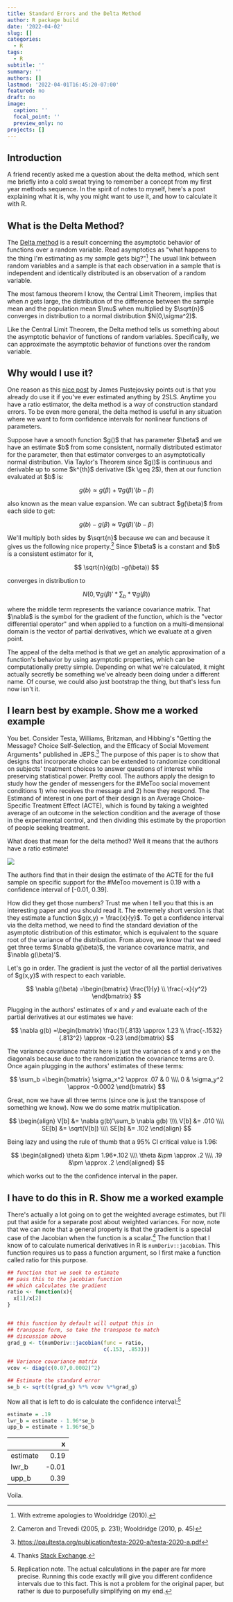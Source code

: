 ```yaml
---
title: Standard Errors and the Delta Method
author: R package build
date: '2022-04-02'
slug: []
categories:
  - R
tags:
  - R
subtitle: ''
summary: ''
authors: []
lastmod: '2022-04-01T16:45:20-07:00'
featured: no
draft: no
image:
  caption: ''
  focal_point: ''
  preview_only: no
projects: []
---
```


## Introduction

A friend recently asked me a question about the delta method, which sent me briefly into a cold sweat trying to remember a concept from my first year methods sequence. In the spirit of notes to myself, here's a post explaining what it is, why you might want to use it, and how to calculate it with R.

## What is the Delta Method?

The [Delta method](https://en.wikipedia.org/wiki/Delta_method) is a result concerning the asymptotic behavior of functions over a random variable. Read asymptotics as "what happens to the thing I'm estimating as my sample gets big?"[^1] The usual link between random variables and a sample is that each observation in a sample that is independent and identically distributed is an observation of a random variable.

[^1]: With extreme apologies to Wooldridge (2010).

The most famous theorem I know, the Central Limit Theorem, implies that when *n* gets large, the distribution of the difference between the sample mean and the population mean \$\mu\$ when multiplied by \$\sqrt{n}\$ converges in distribution to a normal distribution \$N(0,\sigma^2)\$.

Like the Central Limit Theorem, the Delta method tells us something about the asymptotic behavior of functions of random variables. Specifically, we can approximate the asymptotic behavior of functions over the random variable.

## Why would I use it?

One reason as this [nice post](https://www.jepusto.com/delta-method-and-2sls-ses/) by James Pustejovsky points out is that you already do use it if you've ever estimated anything by 2SLS. Anytime you have a ratio estimator, the delta method is a way of construction standard errors. To be even more general, the delta method is useful in any situation where we want to form confidence intervals for nonlinear functions of parameters.

Suppose have a smooth function \$g()\$ that has parameter \$\beta\$ and we have an estimate \$b\$ from some consistent, normally distributed estimator for the parameter, then that estimator converges to an asymptotically normal distribution. Via Taylor's Theorem since \$g()\$ is continuous and derivable up to some \$k^{th}\$ derivative (\$k \geq 2\$), then at our function evaluated at \$b\$ is:

$$
g(b) \approx g(\beta) + \nabla g(\beta)'(b-\beta)
$$

also known as the mean value expansion. We can subtract \$g(\beta)\$ from each side to get:

$$
g(b) - g(\beta) \approx \nabla g(\beta)'(b-\beta)
$$

We'll multiply both sides by \$\sqrt{n}\$ because we can and because it gives us the following nice property.[^2] Since \$\beta\$ is a constant and \$b\$ is a consistent estimator for it,

[^2]: Cameron and Trevedi (2005, p. 231); Wooldridge (2010, p. 45)

$$
\sqrt{n}(g(b) -g(\beta))
$$

converges in distribution to

$$
N(0, \nabla g(\beta)'*\sum_b * \nabla g(\beta))
$$

where the middle term represents the variance covariance matrix. That \$\nabla\$ is the symbol for the gradient of the function, which is the "vector differential operator" and when applied to a function on a multi-dimensional domain is the vector of partial derivatives, which we evaluate at a given point.

The appeal of the delta method is that we get an analytic approximation of a function's behavior by using asymptotic properties, which can be computationally pretty simple. Depending on what we're calculated, it might actually secretly be something we've already been doing under a different name. Of course, we could also just bootstrap the thing, but that's less fun now isn't it.

## I learn best by example. Show me a worked example

You bet. Consider Testa, Williams, Britzman, and Hibbing's "Getting the Message? Choice Self-Selection, and the Efficacy of Social Movement Arguments" published in JEPS.[^3] The purpose of this paper is to show that designs that incorporate choice can be extended to randomize conditional on subjects' treatment choices to answer questions of interest while preserving statistical power. Pretty cool. The authors apply the design to study how the gender of messengers for the #MeToo social movement conditions 1) who receives the message and 2) how they respond. The Estimand of interest in one part of their design is an Average Choice-Specific Treatment Effect (ACTE), which is found by taking a weighted average of an outcome in the selection condition and the average of those in the experimental control, and then dividing this estimate by the proportion of people seeking treatment.

[^3]: <https://paultesta.org/publication/testa-2020-a/testa-2020-a.pdf>

What does that mean for the delta method? Well it means that the authors have a ratio estimate!

![](images/Screen%20Shot%202022-04-01%20at%208.34.14%20PM.png)

The authors find that in their design the estimate of the ACTE for the full sample on specific support for the #MeToo movement is 0.19 with a confidence interval of \[-0.01, 0.39\].

How did they get those numbers? Trust me when I tell you that this is an interesting paper and you should read it. The extremely short version is that they estimate a function \$g(x,y) = \frac{x}{y}\$. To get a confidence interval via the delta method, we need to find the standard deviation of the asymptotic distribution of this estimator, which is equivalent to the square root of the variance of the distribution. From above, we know that we need get three terms \$\nabla g(\beta)\$, the variance covariance matrix, and \$\nabla g(\beta)'\$.

Let's go in order. The gradient is just the vector of all the partial derivatives of \$g(x,y)\$ with respect to each variable.

$$
\nabla g(\beta) =\begin{bmatrix}
\frac{1}{y} \\
\frac{-x}{y^2}
\end{bmatrix}
$$

Plugging in the authors' estimates of *x* and *y* and evaluate each of the partial derivatives at our estimates we have:

$$
\nabla g(b) =\begin{bmatrix}
\frac{1}{.813} \approx 1.23 \\
\frac{-.1532}{.813^2} \approx -0.23
\end{bmatrix}
$$

The variance covariance matrix here is just the variances of x and y on the diagonals because due to the randomization the covariance terms are 0. Once again plugging in the authors' estimates of these terms:

$$
\sum_b =\begin{bmatrix}
\sigma_x^2 \approx .07 & 0 \\\\
0 & \sigma_y^2 \approx -0.0002 
\end{bmatrix}
$$

Great, now we have all three terms (since one is just the transpose of something we know). Now we do some matrix multiplication.

$$
\begin{align}
V[b] &= \nabla g(b)'\sum_b \nabla g(b) \\\\
V[b] &= .010 \\\\
SE[b] &= \sqrt(V[b]) \\\\
SE[b] &= .102
\end{align}
$$

Being lazy and using the rule of thumb that a 95% CI critical value is 1.96:

$$
\begin{aligned}
\theta &\pm 1.96*.102 \\\\
\theta &\pm \approx .2 \\\\
.19 &\pm \approx .2 
\end{aligned}
$$

which works out to the the confidence interval in the paper.

## I have to do this in R. Show me a worked example

There's actually a lot going on to get the weighted average estimates, but I'll put that aside for a separate post about weighted variances. For now, note that we can note that a general property is that the gradient is a special case of the Jacobian when the function is a scalar.[^4] The function that I know of to calculate numerical derivatives in R is `numDeriv::jacobian`. This function requires us to pass a function argument, so I first make a function called ratio for this purpose.

[^4]: Thanks [Stack Exchange](https://math.stackexchange.com/questions/1519367/difference-between-gradient-and-jacobian).


```r
## function that we seek to estimate 
## pass this to the jacobian function
## which calculates the gradient 
ratio <- function(x){
  x[1]/x[2]
}


## this function by default will output this in 
## transpose form, so take the transpose to match 
## discussion above
grad_g <- t(numDeriv::jacobian(func = ratio, 
                               c(.153, .853)))

## Variance covariance matrix 
vcov <- diag(c(0.07,0.0002)^2)

## Estimate the standard error
se_b <- sqrt(t(grad_g) %*% vcov %*%grad_g)
```

Now all that is left to do is calculate the confidence interval:[^5]

[^5]: Replication note. The actual calculations in the paper are far more precise. Running this code exactly will give you different confidence intervals due to this fact. This is not a problem for the original paper, but rather is due to purposefully simplifying on my end.


```r
estimate = .19 
lwr_b = estimate - 1.96*se_b 
upp_b = estimate + 1.96*se_b
```


|         |     x|
|:--------|-----:|
|estimate |  0.19|
|lwr_b    | -0.01|
|upp_b    |  0.39|

Voila.
